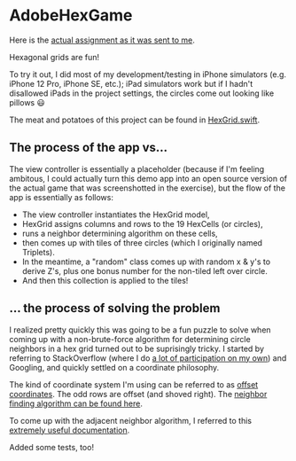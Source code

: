 # AdobeHexGame

Here is the [actual assignment as it was sent to me](iOSTakeHomeProgrammingExercise.pdf).  

Hexagonal grids are fun!

To try it out, I did most of my development/testing in iPhone simulators (e.g. iPhone 12 Pro, iPhone SE, etc.); iPad simulators work but if I hadn't disallowed iPads in the project settings, the circles come out looking like pillows :smiley:

The meat and potatoes of this project can be found in [HexGrid.swift](https://github.com/dautermann/AdobeHexGame/blob/main/AdobeHexGame/Model/HexGrid.swift).  

## The process of the app vs...
The view controller is essentially a placeholder (because if I'm feeling ambitous, I could actually turn this demo app into an open source version of the actual game that was screenshotted in the exercise), but the flow of the app is essentially as follows:
* The view controller instantiates the HexGrid model, 
* HexGrid assigns columns and rows to the 19 HexCells (or circles), 
* runs a neighbor determining algorithm on these cells, 
* then comes up with tiles of three circles (which I originally named Triplets).
* In the meantime, a "random" class comes up with random x & y's to derive Z's, plus one bonus number for the non-tiled left over circle.
* And then this collection is applied to the tiles!

## ... the process of solving the problem

I realized pretty quickly this was going to be a fun puzzle to solve when coming up with a non-brute-force algorithm for determining circle neighbors in a hex grid turned out to be suprisingly tricky.  I started by referring to StackOverflow (where I do [a lot of participation on my own](https://stackoverflow.com/users/981049/michael-dautermann)) and Googling, and quickly settled on a coordinate philosophy.  

The kind of coordinate system I'm using can be referred to as [offset coordinates](https://www.redblobgames.com/grids/hexagons/#coordinates-offset). The odd rows are offset (and shoved right).  The [neighbor finding algorithm can be found here](https://www.redblobgames.com/grids/hexagons/#neighbors-offset).

To come up with the adjacent neighbor algorithm, I referred to this [extremely useful documentation](https://www.redblobgames.com/grids/hexagons/).  

Added some tests, too!
